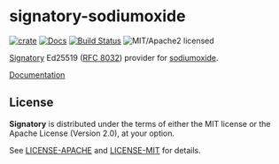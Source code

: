 # signatory-sodiumoxide

[![crate][crate-image]][crate-link]
[![Docs][docs-image]][docs-link]
[![Build Status][build-image]][build-link]
![MIT/Apache2 licensed][license-image]

[crate-image]: https://img.shields.io/crates/v/signatory-sodiumoxide.svg
[crate-link]: https://crates.io/crates/signatory-sodiumoxide
[docs-image]: https://docs.rs/signatory-sodiumoxide/badge.svg
[docs-link]: https://docs.rs/signatory-sodiumoxide/
[build-image]: https://circleci.com/gh/tendermint/signatory.svg?style=shield
[build-link]: https://circleci.com/gh/tendermint/signatory
[license-image]: https://img.shields.io/badge/license-MIT/Apache2.0-blue.svg

[Signatory] Ed25519 ([RFC 8032]) provider for [sodiumoxide].

[Documentation](https://docs.rs/signatory-sodiumoxide/)

[Signatory]: https://github.com/tendermint/signatory
[RFC 8032]: https://tools.ietf.org/html/rfc8032
[sodiumoxide]: https://github.com/dnaq/sodiumoxide

## License

**Signatory** is distributed under the terms of either the MIT license or the
Apache License (Version 2.0), at your option.

See [LICENSE-APACHE](LICENSE-APACHE) and [LICENSE-MIT](LICENSE-MIT) for details.
